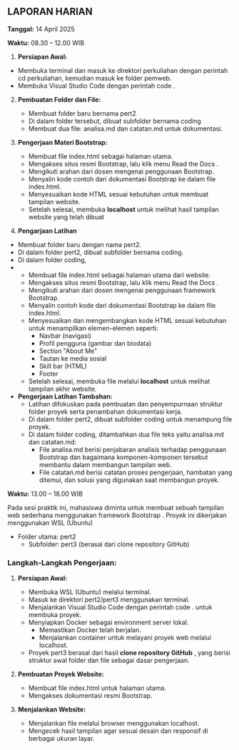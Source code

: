 ## **LAPORAN HARIAN**

**Tanggal:** 14 April 2025

**Waktu:** 08.30 – 12.00 WIB

1. **Persiapan Awal:**

* Membuka terminal dan masuk ke direktori perkuliahan dengan perintah cd perkuliahan, kemudian masuk ke folder pemweb.
* Membuka Visual Studio Code dengan perintah code .

2. **Pembuatan Folder dan File:**

   * Membuat folder baru bernama pert2
   * Di dalam folder tersebut, dibuat subfolder bernama coding
   * Membuat dua file: analisa.md dan catatan.md untuk dokumentasi.
3. **Pengerjaan Materi Bootstrap:**

   * Membuat file index.html sebagai halaman utama.
   * Mengakses situs resmi Bootstrap, lalu klik menu  Read the Docs .
   * Mengikuti arahan dari dosen mengenai penggunaan Bootstrap.
   * Menyalin kode contoh dari dokumentasi Bootstrap ke dalam file index.html.
   * Menyesuaikan kode HTML sesuai kebutuhan untuk membuat tampilan website.
   * Setelah selesai, membuka **localhost** untuk melihat hasil tampilan website yang telah dibuat
4. **Pengarjaan Latihan**

* Membuat folder baru dengan nama pert2.
* Di dalam folder pert2, dibuat subfolder bernama coding.
* Di dalam folder coding,
* * Membuat file index.html sebagai halaman utama dari website.
  * Mengakses situs resmi Bootstrap, lalu klik menu  Read the Docs .
  * Mengikuti arahan dari dosen mengenai penggunaan framework Bootstrap.
  * Menyalin contoh kode dari dokumentasi Bootstrap ke dalam file index.html.
  * Menyesuaikan dan mengembangkan kode HTML sesuai kebutuhan untuk menampilkan elemen-elemen seperti:
    * Navbar (navigasi)
    * Profil pengguna (gambar dan biodata)
    * Section "About Me"
    * Tautan ke media sosial
    * Skill bar (HTML)
    * Footer
  * Setelah selesai, membuka file melalui **localhost** untuk melihat tampilan akhir website.
* **Pengerjaan Latihan Tambahan:**
  * Latihan difokuskan pada pembuatan dan penyempurnaan struktur folder proyek serta penambahan dokumentasi kerja.
  * Di dalam folder pert2, dibuat subfolder coding untuk menampung file proyek.
  * Di dalam folder coding, ditambahkan dua file teks yaitu analisa.md dan catatan.md:
    * File analisa.md berisi penjabaran analisis terhadap penggunaan Bootstrap dan bagaimana komponen-komponen tersebut membantu dalam membangun tampilan web.
    * File catatan.md berisi catatan proses pengerjaan, hambatan yang ditemui, dan solusi yang digunakan saat membangun proyek.

**Waktu:** 13.00 – 18.00 WIB

Pada sesi praktik ini, mahasiswa diminta untuk membuat sebuah tampilan web sederhana menggunakan framework  Bootstrap . Proyek ini dikerjakan menggunakan WSL (Ubuntu)

* Folder utama: pert2
  * Subfolder: pert3 (berasal dari clone repository GitHub)

### **Langkah-Langkah Pengerjaan:**

1. **Persiapan Awal:**

   * Membuka WSL (Ubuntu) melalui terminal.
   * Masuk ke direktori pert2/pert3 menggunakan terminal.
   * Menjalankan Visual Studio Code dengan perintah code . untuk membuka proyek.
   * Menyiapkan Docker sebagai environment server lokal.
     * Memastikan Docker telah berjalan.
     * Menjalankan container untuk melayani proyek web melalui localhost.
   * Proyek pert3 berasal dari hasil  **clone repository GitHub** , yang berisi struktur awal folder dan file sebagai dasar pengerjaan.
2. **Pembuatan Proyek Website:**

   * Membuat file index.html untuk halaman utama.
   * Mengakses dokumentasi resmi Bootstrap.
3. **Menjalankan Website:**

   * Menjalankan file melalui browser menggunakan localhost.
   * Mengecek hasil tampilan agar sesuai desain dan responsif di berbagai ukuran layar.
